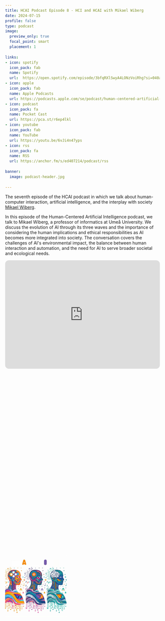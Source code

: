 ```yaml
---
title: HCAI Podcast Episode 8 - HCI and HCAI with Mikael Wiberg
date: 2024-07-15
profile: false
type: podcast
image:
  preview_only: true
  focal_point: smart
  placement: 1

links: 
- icon: spotify
  icon_pack: fab
  name: Spotify
  url:  https://open.spotify.com/episode/3bfqRXlSwyA4LONzVoiRhg?si=040aae2e3de8425d
- icon: apple
  icon_pack: fab
  name: Apple Podcasts
  url: https://podcasts.apple.com/se/podcast/human-centered-artificial-intelligence/id1717384556?i=1000662283991
- icon: podcast
  icon_pack: fa
  name: Pocket Cast
  url: https://pca.st/r6ep4lkl
- icon: youtube
  icon_pack: fab
  name: YouTube
  url: https://youtu.be/6vJi4n47yps
- icon: rss
  icon_pack: fa
  name: RSS
  url: https://anchor.fm/s/ed407214/podcast/rss

banner:
  image: podcast-header.jpg  

---
```


The seventh episode of the HCAI podcast in which we talk about human-computer interaction, artificial intelligence, and the interplay with society [Mikael Wiberg](https://www.umu.se/en/staff/mikael-wiberg/).



<!--more-->

In this episode of the Human-Centered Artificial Intelligence podcast, we talk to Mikael Wiberg, a professor of informatics at Umeå University. We discuss the evolution of AI through its three waves and the importance of considering the human implications and ethical responsibilities as AI becomes more integrated into society. The conversation covers the challenges of AI's environmental impact, the balance between human interaction and automation, and the need for AI to serve broader societal and ecological needs. 

<iframe style="border-radius:12px" src="https://open.spotify.com/embed/episode/3bfqRXlSwyA4LONzVoiRhg/video?utm_source=generator" width="100%" height="352" frameBorder="0" allowfullscreen="" allow="autoplay; clipboard-write; encrypted-media; fullscreen; picture-in-picture" loading="lazy"></iframe>

<!--iframe allow="autoplay *; encrypted-media *; fullscreen *; clipboard-write" frameborder="0" height="175" style="width:100%;overflow:hidden;border-radius:10px;" sandbox="allow-forms allow-popups allow-same-origin allow-scripts allow-storage-access-by-user-activation allow-top-navigation-by-user-activation" src="https://embed.podcasts.apple.com/se/podcast/human-centered-artificial-intelligence/id1717384556?i=1000658141990"></iframe-->

<iframe width="100%" height="600" https://www.youtube.com/embed/6vJi4n47yps?si=U6dOqMYZcKHzWcxE" title="HCAI Podcast Episode 8 - HCI and HCAI with Mikael Wiberg" frameborder="0" allow="accelerometer; autoplay; clipboard-write; encrypted-media; gyroscope; picture-in-picture; web-share" allowfullscreen></iframe>



<img src="featured.jpg" width="200px">